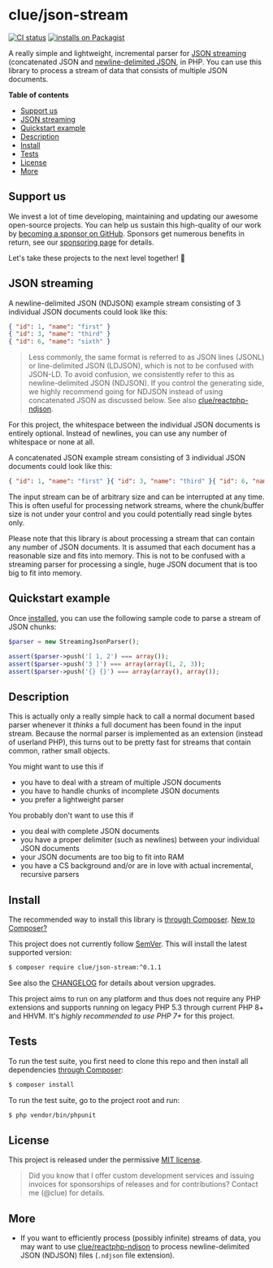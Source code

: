 # clue/json-stream

[![CI status](https://github.com/clue/json-stream/workflows/CI/badge.svg)](https://github.com/clue/json-stream/actions)
[![installs on Packagist](https://img.shields.io/packagist/dt/clue/json-stream?color=blue&label=installs%20on%20Packagist)](https://packagist.org/packages/clue/json-stream)

A really simple and lightweight, incremental parser for [JSON streaming](https://en.wikipedia.org/wiki/JSON_Streaming)
(concatenated JSON and [newline-delimited JSON](http://ndjson.org/), in PHP.
You can use this library to process a stream of data that consists of multiple JSON documents.

**Table of contents**

* [Support us](#support-us)
* [JSON streaming](#json-streaming)
* [Quickstart example](#quickstart-example)
* [Description](#description)
* [Install](#install)
* [Tests](#tests)
* [License](#license)
* [More](#more)

## Support us

We invest a lot of time developing, maintaining and updating our awesome
open-source projects. You can help us sustain this high-quality of our work by
[becoming a sponsor on GitHub](https://github.com/sponsors/clue). Sponsors get
numerous benefits in return, see our [sponsoring page](https://github.com/sponsors/clue)
for details.

Let's take these projects to the next level together! 🚀

## JSON streaming

A newline-delimited JSON (NDJSON) example stream consisting of 3 individual JSON documents could look like this:

```json
{ "id": 1, "name": "first" }
{ "id": 3, "name": "third" }
{ "id": 6, "name": "sixth" }
```

> Less commonly, the same format is referred to as JSON lines (JSONL) or
  line-delimited JSON (LDJSON), which is not to be confused with JSON-LD.
  To avoid confusion, we consistently refer to this as newline-delimited JSON (NDJSON).
  If you control the generating side, we highly recommend going for NDJSON
  instead of using concatenated JSON as discussed below.
  See also [clue/reactphp-ndjson](https://github.com/clue/reactphp-ndjson).

For this project, the whitespace between the individual JSON documents is entirely optional.
Instead of newlines, you can use any number of whitespace or none at all.

A concatenated JSON example stream consisting of 3 individual JSON documents could look like this:

```json
{ "id": 1, "name": "first" }{ "id": 3, "name": "third" }{ "id": 6, "name": "sixth"}
```

The input stream can be of arbitrary size and can be interrupted at any time.
This is often useful for processing network streams, where the chunk/buffer size is
not under your control and you could potentially read single bytes only.

Please note that this library is about processing a stream that can contain any number of
JSON documents.
It is assumed that each document has a reasonable size and fits into memory.
This is not to be confused with a streaming parser for processing a single, huge JSON document
that is too big to fit into memory.

## Quickstart example

Once [installed](#install), you can use the following sample code to parse a stream of JSON chunks:

```php
$parser = new StreamingJsonParser();

assert($parser->push('[ 1, 2') === array());
assert($parser->push('3 ]') === array(array(1, 2, 3));
assert($parser->push('{} {}') === array(array(), array());
```

## Description

This is actually only a really simple hack to call a normal document based parser
whenever it *thinks* a full document has been found in the input stream.
Because the normal parser is implemented as an extension (instead of userland PHP),
this turns out to be pretty fast for streams that contain common, rather small
objects.

You might want to use this if

* you have to deal with a stream of multiple JSON documents
* you have to handle chunks of incomplete JSON documents
* you prefer a lightweight parser 

You probably don't want to use this if

* you deal with complete JSON documents
* you have a proper delimiter (such as newlines) between your individual JSON documents
* your JSON documents are too big to fit into RAM
* you have a CS background and/or are in love with actual incremental, recursive parsers

## Install

The recommended way to install this library is [through Composer](https://getcomposer.org/).
[New to Composer?](https://getcomposer.org/doc/00-intro.md)

This project does not currently follow [SemVer](https://semver.org/).
This will install the latest supported version:

```bash
$ composer require clue/json-stream:^0.1.1
```

See also the [CHANGELOG](CHANGELOG.md) for details about version upgrades.

This project aims to run on any platform and thus does not require any PHP
extensions and supports running on legacy PHP 5.3 through current PHP 8+ and
HHVM.
It's *highly recommended to use PHP 7+* for this project.

## Tests

To run the test suite, you first need to clone this repo and then install all
dependencies [through Composer](https://getcomposer.org/):

```bash
$ composer install
```

To run the test suite, go to the project root and run:

```bash
$ php vendor/bin/phpunit
```

## License

This project is released under the permissive [MIT license](LICENSE).

> Did you know that I offer custom development services and issuing invoices for
  sponsorships of releases and for contributions? Contact me (@clue) for details.

## More

* If you want to efficiently process (possibly infinite) streams of data,
  you may want to use [clue/reactphp-ndjson](https://github.com/clue/reactphp-ndjson)
  to process newline-delimited JSON (NDJSON) files (`.ndjson` file extension).
